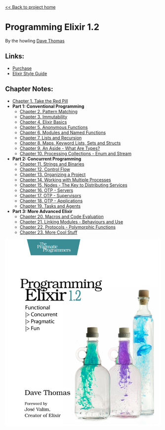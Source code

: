 [&lt;&lt; Back to project home](../../README.md)

# Programming Elixir 1.2

By the howling [Dave Thomas](https://pragdave.me/)

## Links:
- [Purchase](https://pragprog.com/book/elixir12/programming-elixir-1-2)
- [Elixir Style Guide](https://github.com/niftyn8/elixir_style_guide)

## Chapter Notes:

- [Chapter 1. Take the Red Pill](ch01-take-the-red-pill.md)
- **Part 1: Conventional Programming**
  - [Chapter 2. Pattern Matching](ch02-pattern-matching.md)
  - [Chapter 3. Immutability](ch03-immutability.md)
  - [Chapter 4. Elixir Basics](ch04-elixir-basics.md)
  - [Chapter 5. Anonymous Functions](ch05-anonymous-functions.md)
  - [Chapter 6. Modules and Named Functions](ch06-modules-and-named-functions.md)
  - [Chapter 7. Lists and Recursion](ch07-lists-and-recursion.md)
  - [Chapter 8. Maps, Keyword Lists, Sets and Structs](ch08-maps-keyword-lists-sets-and-structs.md)
  - [Chapter 9. An Aside - What Are Types?](ch09-an-aside-what-are-types.md)
  - [Chapter 10. Processing Collections - Enum and Stream](ch10-processing-collections-enum-and-stream.md)
- **Part 2: Concurrent Programming**
  - [Chapter 11. Strings and Binaries](ch11-strings-and-binaries.md)
  - [Chapter 12. Control Flow](ch12-control-flow.md)
  - [Chapter 13. Organizing a Project](ch13-organizing-a-project.md)
  - [Chapter 14. Working with Multiple Processes](ch14-working-with-multiple-processes.md)
  - [Chapter 15. Nodes - The Key to Distributing Services](ch15-nodes-the-key-to-distributing-services.md)
  - [Chapter 16. OTP - Servers](ch16-otp-servers.md)
  - [Chapter 17. OTP - Supervisors](ch17-otp-supervisors.md)
  - [Chapter 18. OTP - Applications](ch18-otp-applications.md)
  - [Chapter 19. Tasks and Agents](ch19-tasks-and-agents.md)
- **Part 3: More Advanced Elixir**
  - [Chapter 20. Macros and Code Evaluation](ch20-macros-and-code-evaluation.md)
  - [Chapter 21. Linking Modules - Behaviours and Use](ch21-linking-modules-behaviours-and-use.md)
  - [Chapter 22. Protocols - Polymorphic Functions](ch22-protocols-polymorphic-functions.md)
  - [Chapter 23. More Cool Stuff](ch23-more-cool-stuff.md)

![book cover](cover.jpg)
